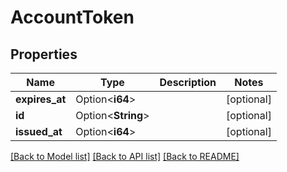 # AccountToken

## Properties

Name | Type | Description | Notes
------------ | ------------- | ------------- | -------------
**expires_at** | Option<**i64**> |  | [optional]
**id** | Option<**String**> |  | [optional]
**issued_at** | Option<**i64**> |  | [optional]

[[Back to Model list]](../README.md#documentation-for-models) [[Back to API list]](../README.md#documentation-for-api-endpoints) [[Back to README]](../README.md)


